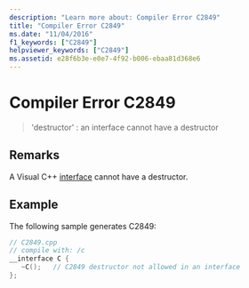 ```yaml
---
description: "Learn more about: Compiler Error C2849"
title: "Compiler Error C2849"
ms.date: "11/04/2016"
f1_keywords: ["C2849"]
helpviewer_keywords: ["C2849"]
ms.assetid: e28f6b3e-e0e7-4f92-b006-ebaa81d368e6
---
```

# Compiler Error C2849

> 'destructor' : an interface cannot have a destructor

## Remarks

A Visual C++ [interface](../../cpp/interface.md) cannot have a destructor.

## Example

The following sample generates C2849:

```cpp
// C2849.cpp
// compile with: /c
__interface C {
   ~C();   // C2849 destructor not allowed in an interface
};
```
